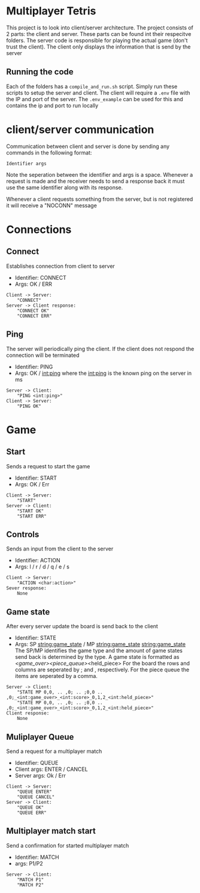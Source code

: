 # Multiplayer Tetris
This project is to look into client/server architecture.
The project consists of 2 parts: the client and server. These parts can be found int their respecitve folders.
The server code is responsible for playing the actual game (don't trust the client). 
The client only displays the information that is send by the server

## Running the code
Each of the folders has a `compile_and_run.sh` script. Simply run these scripts to setup the server and client. 
The client will require a `.env` file with the IP and port of the server. The `.env_example` can be used for this and contains the ip and port to run locally

# client/server communication
Communication between client and server is done by sending any commands in the following format: 
```
Identifier args
```
Note the seperation between the identifier and args is a space.
Whenever a request is made and the receiver needs to send a response back it must use the same identifier along with its response.

Whenever a client requests something from the server, but is not registered it will receive a "NOCONN" message

# Connections
## Connect
Establishes connection from client to server
- Identifier:   CONNECT
- Args:         OK / ERR

```
Client -> Server: 
    "CONNECT"
Server -> Client response: 
    "CONNECT OK" 
    "CONNECT ERR" 
```

## Ping
The server will periodically ping the client. If the client does not respond the connection will be terminated
- Identifier:   PING 
- Args:         OK / <int:ping>
                where the <int:ping> is the known ping on the server in ms 

```
Server -> Client:
    "PING <int:ping>" 
Client -> Server:
    "PING OK"
```

# Game
## Start 
Sends a request to start the game
- Identifier:   START
- Args:         OK / Err

```
Client -> Server:
    "START"
Server -> Client: 
    "START OK" 
    "START ERR" 
```

## Controls
Sends an input from the client to the server
- Identifier:   ACTION
- Args:         l / r / d / q / e / s

```
Client -> Server:
    "ACTION <char:action>" 
Sever response: 
    None
```

## Game state
After every server update the board is send back to the client
- Identifier:   STATE
- Args:         SP <string:game_state> / MP <string:game_state> <string:game_state>
                The SP/MP identifies the game type and the amount of game states send back is determined by the type.
                A game state is formatted as <board>_<game_over>_<score>_<piece_queue>_<held_piece>
                For the board the rows and columns are seperated by ; and , respectively.
                For the piece queue the items are seperated by a comma.

```
Server -> Client:
    "STATE MP 0,0, .. ,0; .. ;0,0 .. ,0;_<int:game_over>_<int:score>_0,1,2_<int:held_piece>" 
    "STATE MP 0,0, .. ,0; .. ;0,0 .. ,0;_<int:game_over>_<int:score>_0,1,2_<int:held_piece>" 
Client response:
    None
```

## Muliplayer Queue
Send a request for a multiplayer match
- Identifier: QUEUE
- Client args: ENTER / CANCEL
- Server args: Ok / Err

```
Client -> Server:
    "QUEUE ENTER"
    "QUEUE CANCEL"
Server -> Client:
    "QUEUE OK"
    "QUEUE ERR"
```


## Multiplayer match start
Send a confirmation for started multiplayer match
- Identifier: MATCH
- args: P1/P2
```
Server -> Client:
    "MATCH P1"
    "MATCH P2"
```
